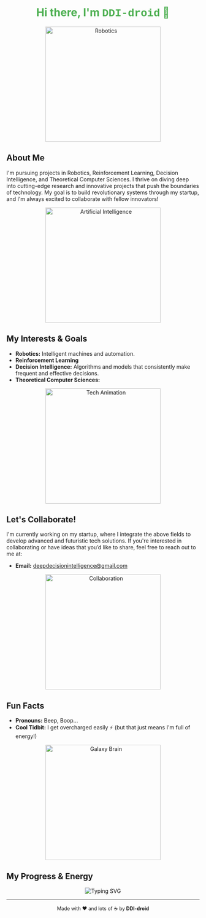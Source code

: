 <!-- Header Section -->
<h1 align="center" style="color: #4CAF50;">Hi there, I'm <span style="font-family: 'Courier New', monospace;">DDI-droid</span> 🤖</h1>

<p align="center">
  <img src="https://media.giphy.com/media/26AHONQ79FdWZhAI0/giphy.gif" alt="Robotics" width="300px">
</p>

<!-- About Me -->
## About Me
I'm pursuing projects in Robotics, Reinforcement Learning, Decision Intelligence, and Theoretical Computer Sciences. I thrive on diving deep into cutting-edge research and innovative projects that push the boundaries of technology. My goal is to build revolutionary systems through my startup, and I'm always excited to collaborate with fellow innovators!

<p align="center">
  <img src="https://media.giphy.com/media/xUPGcguWZHRC2HyBRS/giphy.gif" alt="Artificial Intelligence" width="300px">
</p>

<!-- My Interests -->
## My Interests & Goals
- **Robotics:** Intelligent machines and automation.
- **Reinforcement Learning**
- **Decision Intelligence:** Algorithms and models that consistently make frequent and effective decisions.
- **Theoretical Computer Sciences:**

<p align="center">
  <img src="https://media.giphy.com/media/3o7btPCcdNniyf0ArS/giphy.gif" alt="Tech Animation" width="300px">
</p>

<!-- Collaboration -->
## Let's Collaborate!
I'm currently working on my startup, where I integrate the above fields to develop advanced and futuristic tech solutions. If you're interested in collaborating or have ideas that you’d like to share, feel free to reach out to me at:
- **Email:** [deepdecisionintelligence@gmail.com](mailto:deepdecisionintelligence@gmail.com)

<p align="center">
  <img src="https://media.giphy.com/media/l0MYt5jPR6QX5pnqM/giphy.gif" alt="Collaboration" width="300px">
</p>

<!-- Fun Facts -->
## Fun Facts
- **Pronouns:** Beep, Boop...
- **Cool Tidbit:** I get overcharged easily ⚡ (but that just means I'm full of energy!)

<!-- Galaxy Brain Meme Embed in Fun Facts -->
<p align="center">
  <img src="https://media2.giphy.com/media/v1.Y2lkPTc5MGI3NjExNmx4bW9sZmM0N2hmbHNnbnMxYWN6ejdteGpubzFhN2g5bzJlenB1eiZlcD12MV9pbnRlcm5hbF9naWZfYnlfaWQmY3Q9Zw/l41lJ8ywG1ncm9FXW/giphy.gif" alt="Galaxy Brain" width="300px">
</p>

<!-- Animated Progress -->
## My Progress & Energy
<p align="center">
  <img src="https://readme-typing-svg.herokuapp.com?color=F76C6C&lines=Passionate+about+Robotics;Using+Reinforcement+Learning;Innovations+in+Decision+Intelligence;Exploring+Theoretical+Computer+Sciences" alt="Typing SVG">
</p>

<!-- Footer -->
<hr>
<p align="center" style="font-size: 0.9em;">
  Made with ❤️ and lots of ☕ by <strong>DDI-droid</strong>
</p>
